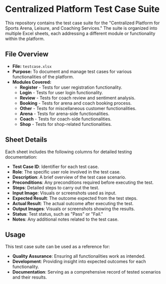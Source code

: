 # Centralized Platform Test Case Suite

This repository contains the test case suite for the "Centralized Platform for Sports Arena, Leisure, and Coaching Services." The suite is organized into multiple Excel sheets, each addressing a different module or functionality within the platform.

## File Overview

- **File:** `testcase.xlsx`
- **Purpose:** To document and manage test cases for various functionalities of the platform.
- **Modules Covered:**
  - **Register** - Tests for user registration functionality.
  - **Login** - Tests for user login functionality.
  - **Review** - Tests for coach review and sentiment analysis.
  - **Booking** - Tests for arena and coach booking process.
  - **Other** - Tests for miscellaneous customer functionalities.
  - **Arena** - Tests for arena-side functionalities.
  - **Coach** - Tests for coach-side functionalities.
  - **Shop** - Tests for shop-related functionalities.

## Sheet Details

Each sheet includes the following columns for detailed testing documentation:
- **Test Case ID**: Identifier for each test case.
- **Role**: The specific user role involved in the test case.
- **Description**: A brief overview of the test case scenario.
- **Preconditions**: Any preconditions required before executing the test.
- **Steps**: Detailed steps to carry out the test.
- **Input Image**: Visuals or screenshots used as input.
- **Expected Result**: The outcome expected from the test steps.
- **Actual Result**: The actual outcome after executing the test.
- **Output Images**: Visuals or screenshots showing the results.
- **Status**: Test status, such as "Pass" or "Fail."
- **Notes**: Any additional notes related to the test case.

## Usage

This test case suite can be used as a reference for:
- **Quality Assurance**: Ensuring all functionalities work as intended.
- **Development**: Providing insight into expected outcomes for each functionality.
- **Documentation**: Serving as a comprehensive record of tested scenarios and their results.

